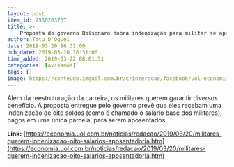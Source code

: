 ```yaml
---
layout: post
item_id: 2530203737
title: >-
    Proposta do governo Bolsonaro dobra indenização para militar se aposentar
author: Tatu D'Oquei
date: 2019-03-20 16:31:00
pub_date: 2019-03-20 16:31:00
time_added: 2019-03-22 08:01:51
categories: [avisamos]
tags: []
image: https://conteudo.imguol.com.br/c/interacao/facebook/uol-economia.png
---
```


Além da reestruturação da carreira, os militares querem garantir diversos benefício. A proposta entregue pelo governo prevê que eles recebam uma indenização de oito soldos (como é chamado o salário base dos militares), pagos em uma única parcela, para serem aposentados.

**Link:** [https://economia.uol.com.br/noticias/redacao/2019/03/20/militares-querem-indenizacao-oito-salarios-aposentadoria.htm](https://economia.uol.com.br/noticias/redacao/2019/03/20/militares-querem-indenizacao-oito-salarios-aposentadoria.htm)

